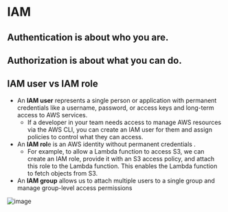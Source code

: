 # IAM
## Authentication is about who you are.
## Authorization is about what you can do.

## IAM user vs IAM role
- An **IAM user** represents a single person or application with permanent credentials like a username, password, or access keys and long-term access to AWS services.
    -  If a developer in your team needs access to manage AWS resources via the AWS CLI, you can create an IAM user for them and assign policies to control what they can access.
- An **IAM rol**e is an AWS identity without permanent credentials .
    -  For example, to allow a Lambda function to access S3, we can create an IAM role, provide it with an S3 access policy, and attach this role to the Lambda function. This enables the Lambda function to fetch objects from S3.
- An **IAM group** allows us to attach multiple users to a single group and manage group-level access permissions


![image](https://github.com/user-attachments/assets/3e7bd033-8bc3-423d-83b6-1a78ecf6998a)
